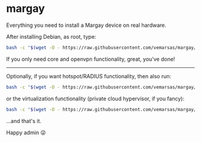 # margay
Everything you need to install a Margay device on real hardware.

After installing Debian, as root, type:

```bash
bash -c "$(wget -O - https://raw.githubusercontent.com/vemarsas/margay/master/setup)"
```

If you only need core and openvpn functionality, great, you've done!

---

Optionally, if you want hotspot/RADIUS functionality, then also run:

```bash
bash -c "$(wget -O - https://raw.githubusercontent.com/vemarsas/margay/master/setup-hotspot)"
```

or the virtualization functionality (private cloud hypervisor, if you fancy):

```bash
bash -c "$(wget -O - https://raw.githubusercontent.com/vemarsas/margay/master/setup-virt)"
```

...and that's it.

Happy admin :stuck_out_tongue_winking_eye:
